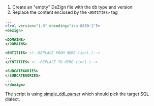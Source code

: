 1. Create an "empty" DeZign file with the db type and version
2. Replace the content enclosed by the `<ENTITIES>` tag
```xml
...
<?xml version="1.0" encoding="iso-8859-1"?>
<dezign>
...
<DOMAINS>
</DOMAINS>

<ENTITIES> <!--REPLACE FROM HERE (incl.)-->
...
</ENTITIES> <!--REPLACE TO HERE (incl.)-->

<SUBCATEGORIES>
</SUBCATEGORIES>
...
</dezign>
```

The script is using [simple_ddl_parser](https://pypi.org/project/simple-ddl-parser/) which should pick the target SQL dialect.
